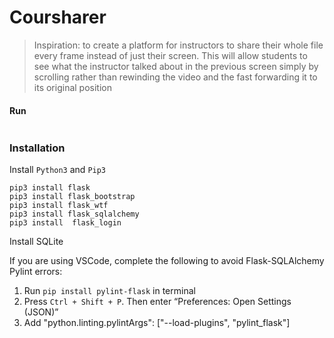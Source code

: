 # Coursharer

> Inspiration: to create a platform for instructors to share their whole file every frame instead of just their screen. This will allow students to see what the instructor talked about in the previous screen simply by scrolling rather than rewinding the video and the fast forwarding it to its original position

#### Run

```terminal

```

### Installation

Install `Python3` and `Pip3`

```Linux
pip3 install flask
pip3 install flask_bootstrap
pip3 install flask_wtf
pip3 install flask_sqlalchemy
pip3 install  flask_login
```

Install SQLite

If you are using VSCode, complete the following to avoid Flask-SQLAlchemy Pylint errors:

1. Run `pip install pylint-flask` in terminal
2. Press `Ctrl + Shift + P`. Then enter “Preferences: Open Settings (JSON)”
3. Add "python.linting.pylintArgs": ["--load-plugins", "pylint_flask"]

